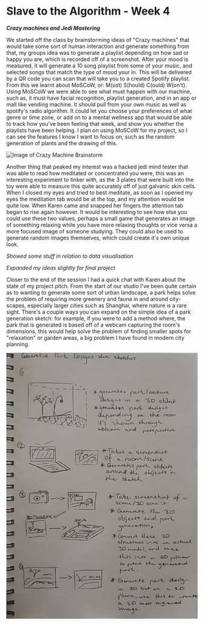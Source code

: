 # Slave to the Algorithm - Week 4

__*Crazy machines and Jedi Mastering*__

We started off the class by brainstorming ideas of "Crazy machines" that would take some sort of human interaction and generate something from that, my groups idea was to generate a playlist depending on how sad or happy you are, which is recorded off of a screenshot. After your mood is measured, it will generate a 10 song playlist from some of your music, and selected songs that match the type of mood your in. This will be delivered by a QR code you can scan that will take you to a created Spotify playlist. From this we learnt about MoSCoW, or: M(ust) S(hould) C(ould) W(on't). Using MoSCoW we were able to see what must happen with our machine, such as, it must have facial recognition, playlist generation, and in an app or mall like vending machine. It should pull from your own music as well as spotify's radio algorithm. It could let you choose your preferences of what genre or time zone, or add on to a mental wellness app that would be able to track how you've been feeling that week, and show you whether the playlists have been helping. I plan on using MoSCoW for my project, so I can see the features I know I want to focus on, such as the random generation of plants and the drawing of this.

![Image of Crazy Machine Brainstorm](https://github.com/Dropboy/Slave-to-the-Algorithm/blob/Journal/Images%20and%20Resources/Week%204/Rotated%20Crazy%20Machine.png)

Another thing that peaked my interest was a hacked jedi mind tester that was able to read how meditated or concentrated you were, this was an interesting experiment to tinker with, as the 3 plates that were built into the toy were able to measure this quite accurately off of just galvanic skin cells. When I closed my eyes and tried to best meditate, as soon as I opened my eyes the meditation tab would be at the top, and my attention would be quite low. When Karen came and snapped her fingers the attention tab began to rise again however. It would be interesting to see how else you could use these two values, perhaps a small game that generates an image of something relaxing while you have more relaxing thoughts or vice versa a more focused image of someone studying. They could also be used to generate random images themselves, which could create it's own unique look.

*Showed some stuff in relation to data visualisation*



*Expanded my ideas slightly for final project*

Closer to the end of the session I had a quick chat with Karen about the state of my project pitch. From the start of our studio I've been quite certain as to wanting to generate some sort of urban landscape, a park helps solve the problem of requiring more greenery and fauna in and around city-scapes, especially larger cities such as Shanghai, where nature is a rare sight. There's a couple ways you can expand on the simple idea of a park generation sketch: for example, if you were to add a method where, the park that is generated is based off of a webcam capturing the room's dimensions, this would help solve the problem of finding smaller spots for "relaxation" or garden areas, a big problem I have found in modern city planning.

![Image of New Idea Generation](https://github.com/Dropboy/Slave-to-the-Algorithm/blob/Journal/Images%20and%20Resources/Week%204/20190330_153923.jpg)
